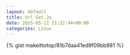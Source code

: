 ```yaml
---
layout: default                                                                                                              
title: Url Get.Js                                                                                                                       
date: 2015-05-12 11:22:44+00:00                                                                                                                        
categories: Linux                                                                                                                
---                                                                                                                              
```


{% gist makeittotop/81b7daa41ed9f09bb981 %}                                                                                                           

